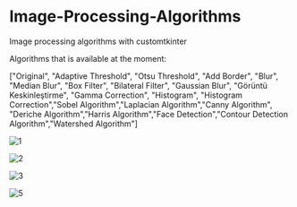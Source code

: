 # Image-Processing-Algorithms
Image processing algorithms with customtkinter

Algorithms that is available at the moment:

["Original", "Adaptive Threshold", "Otsu Threshold", "Add Border", "Blur", "Median Blur", "Box Filter", "Bilateral Filter", "Gaussian Blur", "Görüntü Keskinleştirme", "Gamma Correction", "Histogram", "Histogram Correction","Sobel Algorithm","Laplacian Algorithm","Canny Algorithm", "Deriche Algorithm","Harris Algorithm","Face Detection","Contour Detection Algorithm","Watershed Algorithm"]

![1](https://github.com/sedatcnn/Image-Processing-Algorithms/assets/116887741/e0cfec83-ab1c-41fd-8ef1-b7fca9d22623)

![2](https://github.com/sedatcnn/Image-Processing-Algorithms/assets/116887741/83a07373-221e-4af9-8784-6c2630235e7c)

![3](https://github.com/sedatcnn/Image-Processing-Algorithms/assets/116887741/28153820-8443-4c93-b55a-e0831c44f874)

![5](https://github.com/sedatcnn/Image-Processing-Algorithms/assets/116887741/f67d46c8-f8db-4bd0-b088-c438c1337736)
